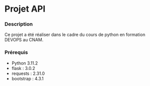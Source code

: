 # Projet API

### Description 

Ce projet a été réaliser dans le cadre du cours de python en formation DEVOPS au CNAM. 

### Prérequis

- Python 3.11.2
- flask : 3.0.2
- requests : 2.31.0
- bootstrap : 4.3.1
